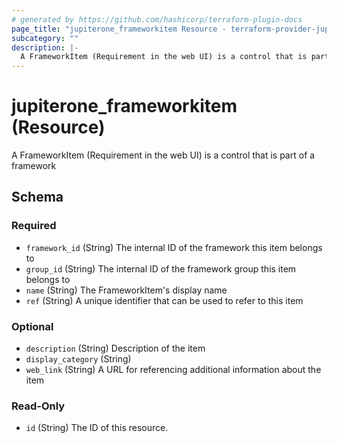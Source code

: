 ```yaml
---
# generated by https://github.com/hashicorp/terraform-plugin-docs
page_title: "jupiterone_frameworkitem Resource - terraform-provider-jupiterone"
subcategory: ""
description: |-
  A FrameworkItem (Requirement in the web UI) is a control that is part of a framework
---
```


# jupiterone_frameworkitem (Resource)

A FrameworkItem (Requirement in the web UI) is a control that is part of a framework



<!-- schema generated by tfplugindocs -->
## Schema

### Required

- `framework_id` (String) The internal ID of the framework this item belongs to
- `group_id` (String) The internal ID of the framework group this item belongs to
- `name` (String) The FrameworkItem's display name
- `ref` (String) A unique identifier that can be used to refer to this item

### Optional

- `description` (String) Description of the item
- `display_category` (String)
- `web_link` (String) A URL for referencing additional information about the item

### Read-Only

- `id` (String) The ID of this resource.
